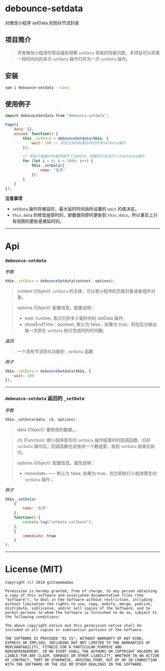 # debounce-setdata

对微信小程序 setData 的防抖节流封装

## 项目简介

> 开发微信小程序时常会碰到频繁 `setData` 导致的性能问题，本项目可以将某一段时间内的多次 `setData` 操作归并为一次 `setData` 操作。

## 安装

```sh
npm i debounce-setdata --save
```

## 使用例子

```js
import debounceSetdata from "debounce-setdata";

Page({
    data: {},
    onLoad: function() {
        this._setData = debounceSetdata(this, {
            wait: 100 // 将会归并100毫秒内的所有setData操作
        });

        // 例如下面操作中虽然循环了1000次，但最终只会进行一次setData操作
        for (let i = 0; i < 1000; i++) {
            this._setData({
                name: "名字"
            });
        }
    }
});
```

**注意事项**

-   `setData` 操作将被延时，最大延时时间由所设置的 `wait` 的值决定。
-   `this.data` 的修改是即时的，即数据将即时更新到 `this.data`，所以事实上只有视图的更新是被延时的。

---

# Api

### `debounce-setdata`

_参数_

```js
this._setData = debounceSetdata(context, options);
```

> context (Object): `setData` 的主体，可以是小程序的页面对象或者组件对象。

> options (Object): 配置信息。配置说明：
>
> -   wait: number, 表示归并多少毫秒内的 setData 操作;
> -   showEndTime：boolean, 默认为 false，如果为 true，则在后台输出每一次原生 `setData` 执行完成时的时间戳;

_返回_

> 一个具有节流防抖功能的 `_setData` 函数

_例子_

```js
this._setData = debounceSetdata(this, {
    wait: 100
});
```

---

### `debounce-setdata` 返回的 `_setData`

_参数_

```js
this._setData(data, cb, options);
```

> data (Object): 要修改的数据，。

> cb (Function): 即小程序原生的 `setData` 操作结束时的回调函数，归并 `setData` 操作后，回调函数也会放进一个数组里，直到 `setData` 结束后执行。

> options (Object): 配置信息。属性说明：
>
> -   immediate —— 默认为 false, 如果为 true，则立即执行小程序原生的 `setData` 操作；

_例子_

```js
this._setData(
    {
        name: "名字"
    },
    function() {
        console.log("setData callback");
    },
    {
        immediate: true
    }
);
```

---

# License (MIT)

```
Copyright (c) 2019 gintamamadao

Permission is hereby granted, free of charge, to any person obtaining
a copy of this software and associated documentation files (the
"Software"), to deal in the Software without restriction, including
without limitation the rights to use, copy, modify, merge, publish,
distribute, sublicense, and/or sell copies of the Software, and to
permit persons to whom the Software is furnished to do so, subject to
the following conditions:

The above copyright notice and this permission notice shall be
included in all copies or substantial portions of the Software.

THE SOFTWARE IS PROVIDED "AS IS", WITHOUT WARRANTY OF ANY KIND,
EXPRESS OR IMPLIED, INCLUDING BUT NOT LIMITED TO THE WARRANTIES OF
MERCHANTABILITY, FITNESS FOR A PARTICULAR PURPOSE AND
NONINFRINGEMENT. IN NO EVENT SHALL THE AUTHORS OR COPYRIGHT HOLDERS BE
LIABLE FOR ANY CLAIM, DAMAGES OR OTHER LIABILITY, WHETHER IN AN ACTION
OF CONTRACT, TORT OR OTHERWISE, ARISING FROM, OUT OF OR IN CONNECTION
WITH THE SOFTWARE OR THE USE OR OTHER DEALINGS IN THE SOFTWARE.
```
